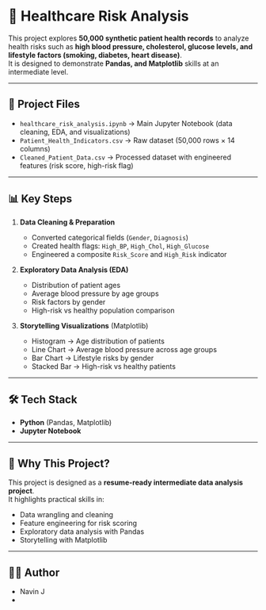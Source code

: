 # 🏥 Healthcare Risk Analysis  

This project explores **50,000 synthetic patient health records** to analyze health risks such as **high blood pressure, cholesterol, glucose levels, and lifestyle factors (smoking, diabetes, heart disease)**.  
It is designed to demonstrate **Pandas, and Matplotlib** skills at an intermediate level.  

---

## 📂 Project Files  
- `healthcare_risk_analysis.ipynb` → Main Jupyter Notebook (data cleaning, EDA, and visualizations)  
- `Patient_Health_Indicators.csv` → Raw dataset (50,000 rows × 14 columns)  
- `Cleaned_Patient_Data.csv` → Processed dataset with engineered features (risk score, high-risk flag)  

---

## 📊 Key Steps  
1. **Data Cleaning & Preparation**  
   - Converted categorical fields (`Gender`, `Diagnosis`)  
   - Created health flags: `High_BP`, `High_Chol`, `High_Glucose`  
   - Engineered a composite `Risk_Score` and `High_Risk` indicator  

2. **Exploratory Data Analysis (EDA)**  
   - Distribution of patient ages  
   - Average blood pressure by age groups  
   - Risk factors by gender  
   - High-risk vs healthy population comparison  

3. **Storytelling Visualizations** (Matplotlib)  
   - Histogram → Age distribution of patients  
   - Line Chart → Average blood pressure across age groups    
   - Bar Chart → Lifestyle risks by gender  
   - Stacked Bar → High-risk vs healthy patients  

---

## 🛠️ Tech Stack  
- **Python** (Pandas, Matplotlib)  
- **Jupyter Notebook**  

---

## 📌 Why This Project?  
This project is designed as a **resume-ready intermediate data analysis project**.  
It highlights practical skills in:  
- Data wrangling and cleaning  
- Feature engineering for risk scoring  
- Exploratory data analysis with Pandas  
- Storytelling with Matplotlib  


---

## 🧑‍💻 Author  
- Navin J
- 

